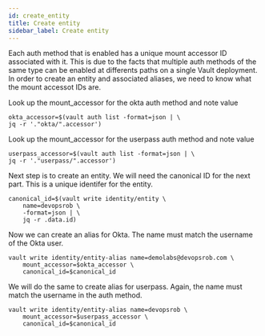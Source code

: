```yaml
---
id: create_entity
title: Create entity
sidebar_label: Create entity
---
```


Each auth method that is enabled has a unique mount accessor ID associated with it.  This is due to the facts that multiple auth methods of the same type can be enabled at differents paths on a single Vault deployment.  In order to create an entity and associated aliases, we need to know what the mount accessot IDs are.

Look up the mount_accessor for the okta auth method and note value

```shell
okta_accessor=$(vault auth list -format=json | \
jq -r '."okta/".accessor')
```

Look up the mount_accessor for the userpass auth method and note value

```shell
userpass_accessor=$(vault auth list -format=json | \
jq -r '."userpass/".accessor')
```

Next step is to create an entity. We will need the canonical ID for the next part.  This is a unique identifer for the entity.

```shell
canonical_id=$(vault write identity/entity \
    name=devopsrob \
    -format=json | \
    jq -r .data.id)
```

Now we can create an alias for Okta. The name must match the username of the Okta user.

```shell
vault write identity/entity-alias name=demolabs@devopsrob.com \
    mount_accessor=$okta_accessor \
    canonical_id=$canonical_id
```

We will do the same to create alias for userpass. Again, the name must match the username in the auth method.

```shell
vault write identity/entity-alias name=devopsrob \
    mount_accessor=$userpass_accessor \
    canonical_id=$canonical_id
```

